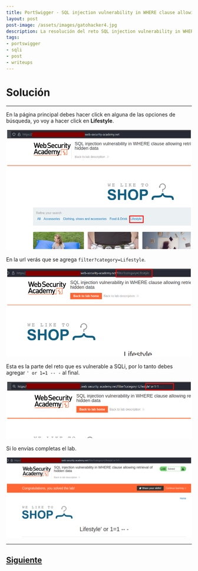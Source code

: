 ```yaml
---
title: PortSwigger - SQL injection vulnerability in WHERE clause allowing retrieval of hidden data.
layout: post
post-image: /assets/images/gatohacker4.jpg 
description: La resolución del reto SQL injection vulnerability in WHERE clause allowing retrieval of hidden data. 
tags:
- portswigger
- sqli
- post
- writeups
---
```

# Solución
---

En la página principal debes hacer click en alguna de las opciones de búsqueda, yo voy a hacer click en **Lifestyle**.

![](/images/images-portswigger-sqli/lab1-1.png)

En la url verás que se agrega `filter?category=Lifestyle`.

![](/images/images-portswigger-sqli/lab1-2.png)

Esta es la parte del reto que es vulnerable a SQLi, por lo tanto debes agregar `' or 1=1 -- -` al final.

![](/images/images-portswigger-sqli/lab1-3.png)

Si lo envías completas el lab.

![](/images/images-portswigger-sqli/lab1-4.png)



---

## [Siguiente](/sql-injection-vulnerability-allowing-login-bypass)